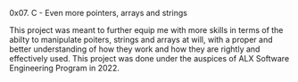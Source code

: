 0x07. C - Even more pointers, arrays and strings

This project was meant to further equip me with more skills in terms of the
abilty to manipulate poiters, strings and arrays at will, with a proper and
better understanding of how they work and how they are rightly
and effectively used. This project was done under the
auspices of ALX Software Engineering Program in 2022.
